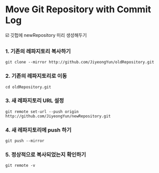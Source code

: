 # Move Git Repository with Commit Log



:ballot_box_with_check: 깃헙에 newRepository 미리 생성해두기 



### 1. 기존의 레파지토리 복사하기

```git clone --mirror http://github.com/JiyeongYun/oldRepository.git```



### 2. 기존의 레파지토리로 이동

```cd oldRepository.git```



### 3. 새 레파지토리 URL 설정

``` git remote set-url --push origin http://github.com/JiyeongYun/newRepository.git ```



### 4. 새 레파지토리에 push 하기

``` git push --mirror ```



### 5. 정상적으로 복사되었는지 확인하기

```git remote -v```

